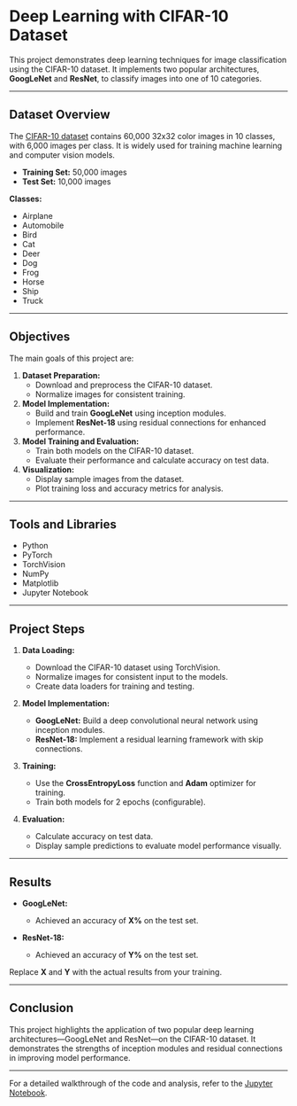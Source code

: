 # Deep Learning with CIFAR-10 Dataset

This project demonstrates deep learning techniques for image classification using the CIFAR-10 dataset. It implements two popular architectures, **GoogLeNet** and **ResNet**, to classify images into one of 10 categories.

---

## Dataset Overview

The [CIFAR-10 dataset](https://www.cs.toronto.edu/~kriz/cifar.html) contains 60,000 32x32 color images in 10 classes, with 6,000 images per class. It is widely used for training machine learning and computer vision models.

- **Training Set:** 50,000 images
- **Test Set:** 10,000 images

**Classes:**
- Airplane
- Automobile
- Bird
- Cat
- Deer
- Dog
- Frog
- Horse
- Ship
- Truck

---

## Objectives

The main goals of this project are:

1. **Dataset Preparation:**
   - Download and preprocess the CIFAR-10 dataset.
   - Normalize images for consistent training.
2. **Model Implementation:**
   - Build and train **GoogLeNet** using inception modules.
   - Implement **ResNet-18** using residual connections for enhanced performance.
3. **Model Training and Evaluation:**
   - Train both models on the CIFAR-10 dataset.
   - Evaluate their performance and calculate accuracy on test data.
4. **Visualization:**
   - Display sample images from the dataset.
   - Plot training loss and accuracy metrics for analysis.

---

## Tools and Libraries

- Python
- PyTorch
- TorchVision
- NumPy
- Matplotlib
- Jupyter Notebook

---

## Project Steps

1. **Data Loading:**
   - Download the CIFAR-10 dataset using TorchVision.
   - Normalize images for consistent input to the models.
   - Create data loaders for training and testing.

2. **Model Implementation:**
   - **GoogLeNet:** Build a deep convolutional neural network using inception modules.
   - **ResNet-18:** Implement a residual learning framework with skip connections.

3. **Training:**
   - Use the **CrossEntropyLoss** function and **Adam** optimizer for training.
   - Train both models for 2 epochs (configurable).

4. **Evaluation:**
   - Calculate accuracy on test data.
   - Display sample predictions to evaluate model performance visually.

---

## Results

- **GoogLeNet:**
  - Achieved an accuracy of **X%** on the test set.
  
- **ResNet-18:**
  - Achieved an accuracy of **Y%** on the test set.

Replace **X** and **Y** with the actual results from your training.

---

## Conclusion

This project highlights the application of two popular deep learning architectures—GoogLeNet and ResNet—on the CIFAR-10 dataset. It demonstrates the strengths of inception modules and residual connections in improving model performance.

---

For a detailed walkthrough of the code and analysis, refer to the [Jupyter Notebook](https://github.com/Parsa-Jafargholi/Deep-Learning-CIFAR10/blob/main/DL.ipynb).
